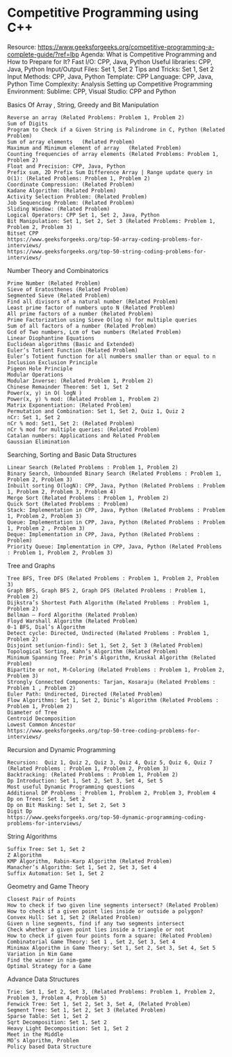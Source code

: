 # Competitive Programming using C++
Resource: https://www.geeksforgeeks.org/competitive-programming-a-complete-guide/?ref=lbp
Agenda:
    What is Competitive Programming and How to Prepare for It?
    Fast I/O: CPP,  Java, Python
    Useful libraries: CPP, Java, Python
    Input/Output Files: Set 1, Set 2
    Tips and Tricks: Set 1, Set 2
    Input Methods: CPP, Java, Python
    Template: CPP
    Language: CPP, Java, Python
    Time Complexity: Analysis 
    Setting up Competitive Programming Environment: Sublime: CPP, Visual Studio: CPP and Python

Basics Of Array , String, Greedy and Bit Manipulation

    Reverse an array (Related Problems: Problem 1, Problem 2)
    Sum of Digits
    Program to Check if a Given String is Palindrome in C, Python (Related Problem)
    Sum of array elements   (Related Problem)
    Maximum and Minimum element of array   (Related Problem)
    Counting frequencies of array elements (Related Problems: Problem 1, Problem 2)
    Float and Precision: CPP, Java, Python
    Prefix sum, 2D Prefix Sum Difference Array | Range update query in O(1): (Related Problems: Problem 1, Problem 2)
    Coordinate Compression: (Related Problem)
    Kadane Algorithm: (Related Problem)
    Activity Selection Problem: (Related Problem)
    Job Sequencing Problem: (Related Problem)
    Sliding Window: (Related Problem)
    Logical Operators: CPP Set 1, Set 2, Java, Python
    Bit Manipulation: Set 1, Set 2, Set 3 (Related Problems: Problem 1, Problem 2, Problem 3)
    Bitset CPP
    https://www.geeksforgeeks.org/top-50-array-coding-problems-for-interviews/
    https://www.geeksforgeeks.org/top-50-string-coding-problems-for-interviews/

Number Theory and Combinatorics

    Prime Number (Related Problem)
    Sieve of Eratosthenes (Related Problem)
    Segmented Sieve (Related Problem)
    Find all divisors of a natural number (Related Problem)
    Least prime factor of numbers upto N (Related Problem)
    All prime factors of a number (Related Problem)
    Prime Factorization using Sieve O(log n) for multiple queries
    Sum of all factors of a number (Related Problem)
    Gcd of Two numbers, Lcm of two numbers (Related Problem)
    Linear Diophantine Equations
    Euclidean algorithms (Basic and Extended)
    Euler’s Totient Function (Related Problem)
    Euler’s Totient function for all numbers smaller than or equal to n
    Inclusion Exclusion Principle 
    Pigeon Hole Principle
    Modular Operations
    Modular Inverse: (Related Problem 1, Problem 2)
    Chinese Remainder Theorem: Set 1, Set 2
    Power(x, y) in O( logN )
    Power(x, y) % mod: (Related Problem 1, Problem 2)
    Matrix Exponentiation: (Related Problem)
    Permutation and Combination: Set 1, Set 2, Quiz 1, Quiz 2
    nCr: Set 1, Set 2
    nCr % mod: Set1, Set 2: (Related Problem)
    nCr % mod for multiple queries: (Related Problem)
    Catalan numbers: Applications and Related Problem
    Gaussian Elimination

Searching, Sorting and Basic Data Structures

    Linear Search (Related Problems : Problem 1, Problem 2)
    Binary Search, Unbounded Binary Search (Related Problems : Problem 1, Problem 2, Problem 3)
    Inbuilt sorting O(logN): CPP, Java, Python (Related Problems : Problem 1, Problem 2, Problem 3, Problem 4)
    Merge Sort (Related Problems : Problem 1, Problem 2)
    Quick Sort (Related Problems : Problem)
    Stack: Implementation in CPP, Java, Python (Related Problems : Problem 1, Problem 2, Problem 3)
    Queue: Implementation in CPP, Java, Python (Related Problems : Problem 1, Problem 2 , Problem 3)
    Deque: Implementation in CPP, Java, Python (Related Problems : Problem)
    Priority Queue: Implementation in CPP, Java, Python (Related Problems : Problem 1, Problem 2, Problem 3)

Tree and Graphs

    Tree BFS, Tree DFS (Related Problems : Problem 1, Problem 2, Problem 3)
    Graph BFS, Graph BFS 2, Graph DFS (Related Problems : Problem 1, Problem 2)
    Dijkstra’s Shortest Path Algorithm (Related Problems : Problem 1, Problem 2)
    Bellman – Ford Algorithm (Related Problem)
    Floyd Warshall Algorithm (Related Problem)
    0-1 BFS, Dial’s Algorithm
    Detect cycle: Directed, Undirected (Related Problems : Problem 1, Problem 2)
    Disjoint set(union-find): Set 1, Set 2, Set 3 (Related Problem)
    Topological Sorting, Kahn’s Algorithm (Related Problem)
    Minimum Spanning Tree: Prim’s Algorithm, Kruskal Algorithm (Related Problem)
    Bipartite or not, M-Coloring (Related Problems : Problem 1, Problem 2, Problem 3)
    Strongly Connected Components: Tarjan, Kosaraju (Related Problems : Problem 1 , Problem 2)
    Euler Path: Undirected, Directed (Related Problem)
    Flow Algorithms: Set 1, Set 2, Dinic’s Algorithm (Related Problems : Problem 1, Problem 2)
    Diameter of Tree
    Centroid Decomposition
    Lowest Common Ancestor
    https://www.geeksforgeeks.org/top-50-tree-coding-problems-for-interviews/

Recursion and Dynamic Programming

    Recursion:  Quiz 1, Quiz 2, Quiz 3, Quiz 4, Quiz 5, Quiz 6, Quiz 7 (Related Problems : Problem 1, Problem 2, Problem 3)
    Backtracking: (Related Problems : Problem 1, Problem 2)
    Dp Introduction: Set 1, Set 2, Set 3, Set 4, Set 5
    Most useful Dynamic Programming questions
    Additional DP Problems : Problem 1, Problem 2, Problem 3, Problem 4
    Dp on Trees: Set 1, Set 2
    Dp on Bit Masking: Set 1, Set 2, Set 3
    Digit Dp
    https://www.geeksforgeeks.org/top-50-dynamic-programming-coding-problems-for-interviews/

String Algorithms

    Suffix Tree: Set 1, Set 2
    Z Algorithm
    KMP Algorithm, Rabin-Karp Algorithm (Related Problem)
    Manacher’s Algorithm: Set 1, Set 2, Set 3, Set 4
    Suffix Automation: Set 1, Set 2

Geometry and Game Theory

    Closest Pair of Points
    How to check if two given line segments intersect? (Related Problem)
    How to check if a given point lies inside or outside a polygon?
    Convex Hull: Set 1, Set 2 (Related Problem)
    Given n line segments, find if any two segments intersect
    Check whether a given point lies inside a triangle or not
    How to check if given four points form a square: (Related Problem)
    Combinatorial Game Theory: Set 1 , Set 2, Set 3, Set 4
    Minimax Algorithm in Game Theory: Set 1, Set 2, Set 3, Set 4, Set 5
    Variation in Nim Game
    Find the winner in nim-game
    Optimal Strategy for a Game

Advance Data Structures

    Trie: Set 1, Set 2, Set 3, (Related Problems: Problem 1, Problem 2, Problem 3, Problem 4, Problem 5)
    Fenwick Tree: Set 1, Set 2, Set 3, Set 4, (Related Problem)
    Segment Tree: Set 1, Set 2, Set 3 (Related Problem)
    Sparse Table: Set 1, Set 2
    Sqrt Decomposition: Set 1, Set 2
    Heavy Light Decomposition: Set 1, Set 2
    Meet in the Middle
    MO’s Algorithm, Problem
    Policy based Data Structure
